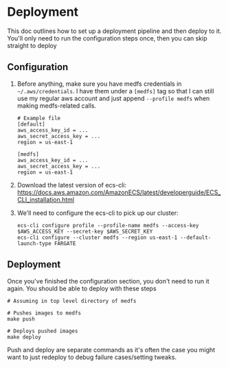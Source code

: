 # Deployment

This doc outlines how to set up a deployment pipeline and then deploy to it. You'll only need to run the configuration steps once, then you can skip straight to deploy

## Configuration

1. Before anything, make sure you have medfs credentials in `~/.aws/credentials`. I have them under a `[medfs]` tag so that I can still use my regular aws account and just append `--profile medfs` when making medfs-related calls.

   ```
   # Example file
   [default]
   aws_access_key_id = ...
   aws_secret_access_key = ...
   region = us-east-1

   [medfs]
   aws_access_key_id = ...
   aws_secret_access_key = ...
   region = us-east-1
   ```

2. Download the latest version of ecs-cli: https://docs.aws.amazon.com/AmazonECS/latest/developerguide/ECS_CLI_installation.html
3. We'll need to configure the ecs-cli to pick up our cluster:
   ```
   ecs-cli configure profile --profile-name medfs --access-key $AWS_ACCESS_KEY --secret-key $AWS_SECRET_KEY
   ecs-cli configure --cluster medfs --region us-east-1 --default-launch-type FARGATE
   ```

## Deployment

Once you've finished the configuration section, you don't need to run it again. You should be able to deploy with these steps

```
# Assuming in top level directory of medfs

# Pushes images to medfs
make push

# Deploys pushed images
make deploy
```

Push and deploy are separate commands as it's often the case you might want to just redeploy to debug failure cases/setting tweaks.
